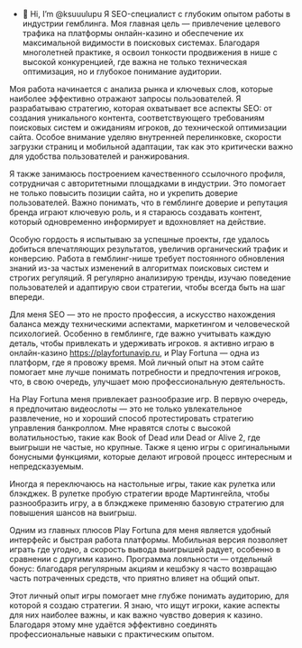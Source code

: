 - 👋 Hi, I’m @ksuuulupu
Я SEO-специалист с глубоким опытом работы в индустрии гемблинга. Моя главная цель — привлечение целевого трафика на платформы онлайн-казино и обеспечение их максимальной видимости в поисковых системах. Благодаря многолетней практике, я освоил тонкости продвижения в нише с высокой конкуренцией, где важна не только техническая оптимизация, но и глубокое понимание аудитории.

Моя работа начинается с анализа рынка и ключевых слов, которые наиболее эффективно отражают запросы пользователей. Я разрабатываю стратегию, которая охватывает все аспекты SEO: от создания уникального контента, соответствующего требованиям поисковых систем и ожиданиям игроков, до технической оптимизации сайта. Особое внимание уделяю внутренней перелинковке, скорости загрузки страниц и мобильной адаптации, так как это критически важно для удобства пользователей и ранжирования.

Я также занимаюсь построением качественного ссылочного профиля, сотрудничая с авторитетными площадками в индустрии. Это помогает не только повысить позиции сайта, но и укрепить доверие пользователей. Важно понимать, что в гемблинге доверие и репутация бренда играют ключевую роль, и я стараюсь создавать контент, который одновременно информирует и вдохновляет на действие.

Особую гордость я испытываю за успешные проекты, где удалось добиться впечатляющих результатов, увеличив органический трафик и конверсию. Работа в гемблинг-нише требует постоянного обновления знаний из-за частых изменений в алгоритмах поисковых систем и строгих регуляций. Я регулярно анализирую тренды, изучаю поведение пользователей и адаптирую свои стратегии, чтобы всегда быть на шаг впереди.

Для меня SEO — это не просто профессия, а искусство нахождения баланса между техническими аспектами, маркетингом и человеческой психологией. Особенно в гемблинге, где важно учитывать каждую деталь, чтобы привлекать и удерживать игроков.
я активно играю в онлайн-казино https://playfortunavip.ru, и Play Fortuna — одна из платформ, где я провожу время. Мой личный опыт на этом сайте помогает мне лучше понимать потребности и предпочтения игроков, что, в свою очередь, улучшает мою профессиональную деятельность.

На Play Fortuna меня привлекает разнообразие игр. В первую очередь, я предпочитаю видеослоты — это не только увлекательное развлечение, но и хороший способ протестировать стратегию управления банкроллом. Мне нравятся слоты с высокой волатильностью, такие как Book of Dead или Dead or Alive 2, где выигрыши не частые, но крупные. Также я ценю игры с оригинальными бонусными функциями, которые делают игровой процесс интересным и непредсказуемым.

Иногда я переключаюсь на настольные игры, такие как рулетка или блэкджек. В рулетке пробую стратегии вроде Мартингейла, чтобы разнообразить игру, а в блэкджеке применяю базовую стратегию для повышения шансов на выигрыш.

Одним из главных плюсов Play Fortuna для меня является удобный интерфейс и быстрая работа платформы. Мобильная версия позволяет играть где угодно, а скорость вывода выигрышей радует, особенно в сравнении с другими казино. Программа лояльности — отдельный бонус: благодаря регулярным акциям и кешбэку я часто возвращаю часть потраченных средств, что приятно влияет на общий опыт.

Этот личный опыт игры помогает мне глубже понимать аудиторию, для которой я создаю стратегии. Я знаю, что ищут игроки, какие аспекты для них наиболее важны, и как важно чувство доверия к казино. Благодаря этому мне удаётся эффективно соединять профессиональные навыки с практическим опытом.
